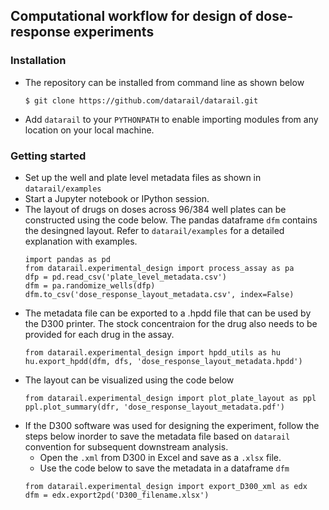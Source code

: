 ## Computational workflow for design of dose-response experiments

### Installation
* The repository can be installed from command line as shown below
   ```
   $ git clone https://github.com/datarail/datarail.git
   ```
* Add `datarail` to your `PYTHONPATH` to enable importing modules from any location on your local machine.

### Getting started
* Set up the well and plate level metadata files as shown in `datarail/examples`
* Start a Jupyter notebook or IPython session.
* The layout of drugs on doses across  96/384 well plates can be constructed using the code below. The pandas dataframe `dfm` contains the desingned layout. Refer to `datarail/examples` for a detailed explanation with examples. 
  ```
  import pandas as pd
  from datarail.experimental_design import process_assay as pa
  dfp = pd.read_csv('plate_level_metadata.csv')
  dfm = pa.randomize_wells(dfp)
  dfm.to_csv('dose_response_layout_metadata.csv', index=False)
  ```
* The metadata file can be exported to a .hpdd file that can be used by the D300 printer. The stock concentraion for the drug also needs to be provided for each drug in the assay.
  ```
  from datarail.experimental_design import hpdd_utils as hu
  hu.export_hpdd(dfm, dfs, 'dose_response_layout_metadata.hpdd')
  ```
* The layout can be visualized using the code below
  ```
  from datarail.experimental_design import plot_plate_layout as ppl
  ppl.plot_summary(dfr, 'dose_response_layout_metadata.pdf')  
  ```
 * If the D300 software was used for designing the experiment, follow the steps below inorder to save the metadata file based on       `datarail` convention for subsequent downstream analysis.
   - Open the `.xml` from D300 in Excel and save as a `.xlsx` file.
   - Use the code below to save the metadata in a dataframe `dfm`
   ```
   from datarail.experimental_design import export_D300_xml as edx
   dfm = edx.export2pd('D300_filename.xlsx')
   ```
  
